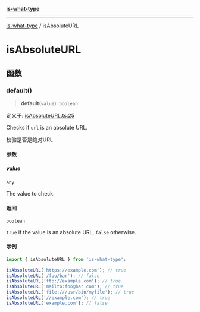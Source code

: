[**is-what-type**](index.md)

***

[is-what-type](modules.md) / isAbsoluteURL

# isAbsoluteURL

## 函数

### default()

> **default**(`value`): `boolean`

定义于: [isAbsoluteURL.ts:25](https://github.com/fengxinming/is-what-type/blob/b8637cab33d631a672cfc558f39e82fe4f36481a/src/isAbsoluteURL.ts#L25)

Checks if `url` is an absolute URL.

校验是否是绝对URL

#### 参数

##### value

`any`

The value to check.

#### 返回

`boolean`

`true` if the value is an absolute URL, `false` otherwise.

#### 示例

```js
import { isAbsoluteURL } from 'is-what-type';

isAbsoluteURL('https://example.com'); // true
isAbsoluteURL('/foo/bar'); // false
isAbsoluteURL('ftp://example.com'); // true
isAbsoluteURL('mailto:foo@bar.com'); // true
isAbsoluteURL('file:///usr/bin/myfile'); // true
isAbsoluteURL('//example.com'); // true
isAbsoluteURL('example.com'); // false
```
